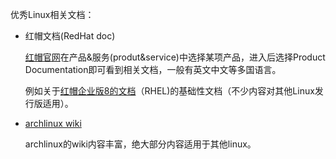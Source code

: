 优秀Linux相关文档：

- 红帽文档(RedHat doc)

  [红帽官网](https://access.redhat.com/)在产品&服务(produt&service)中选择某项产品，进入后选择Product Documentation即可看到相关文档，一般有英文中文等多国语言。

  例如关于[红帽企业版8的文档](https://access.redhat.com/documentation/en-us/red_hat_enterprise_linux/8/)（RHEL)的基础性文档（不少内容对其他Linux发行版适用）。

- [archlinux wiki](https://wiki.archlinux.org/)

  archlinux的wiki内容丰富，绝大部分内容适用于其他linux。